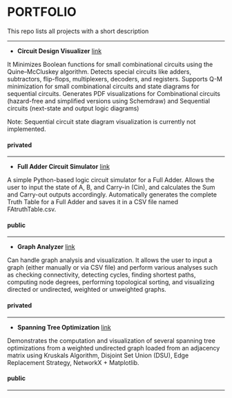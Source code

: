 # PORTFOLIO
This repo lists all projects with a short description

---

- **Circuit Design Visualizer** [link](https://github.com/tinatavakolifar/circuit_design)

It Minimizes Boolean functions for small combinational circuits using the Quine–McCluskey algorithm. Detects special circuits like adders, subtractors, flip-flops, multiplexers, decoders, and registers. Supports Q-M minimization for small combinational circuits and state diagrams for sequential circuits. Generates PDF visualizations for Combinational circuits (hazard-free and simplified versions using Schemdraw) and Sequential circuits (next-state and output logic diagrams)

Note: Sequential circuit state diagram visualization is currently not implemented.
#### **privated**

---

- **Full Adder Circuit Simulator** [link](https://github.com/tinatavakolifar/full-adder-simulator)
  
A simple Python-based logic circuit simulator for a Full Adder. Allows the user to input the state of A, B, and Carry-in (Cin), and calculates the Sum and Carry-out outputs accordingly. Automatically generates the complete Truth Table for a Full Adder and saves it in a CSV file named FAtruthTable.csv.
#### **public**

---

- **Graph Analyzer** [link](https://github.com/tinatavakolifar/graph_analyser)

Can handle graph analysis and visualization. It allows the user to input a graph (either manually or via CSV file) and perform various analyses such as checking connectivity, detecting cycles, finding shortest paths, computing node degrees, performing topological sorting, and visualizing directed or undirected, weighted or unweighted graphs.
#### **privated**

---

- **Spanning Tree Optimization** [link](https://github.com/tinatavakolifar/spanning-tree-optimization)

Demonstrates the computation and visualization of several spanning tree optimizations from a weighted undirected graph loaded from an adjacency matrix using Kruskals Algorithm, Disjoint Set Union (DSU), Edge Replacement Strategy, NetworkX + Matplotlib.
#### **public**

---
